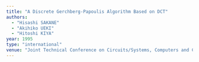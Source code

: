```yaml
---
title: "A Discrete Gerchberg-Papoulis Algorithm Based on DCT"
authors:
  - "Hisashi SAKANE"
  - "Akihiko UEKI"
  - "Hitoshi KIYA"
year: 1995
type: "international"
venue: "Joint Technical Conference on Circuits/Systems, Computers and Communications, pp. SP6-1, 1995-07-01."
---
```

